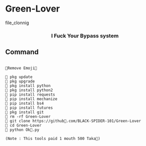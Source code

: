 # Green-Lover
file_clonnig

<h3 align="center"> I Fuck Your Bypass system</h3>

## Command

```

🍆Remove Emoji🍆

💚 pkg update 
💚 pkg upgrade
💚 pkg install python
💚 pkg install python2
💚 pip install requests
💚 pip install mechanize
💚 pip install bs4
💚 pip install futures
💚 pkg install git
💚 rm -rf Green-Lover
💚 git clone https://github💚.com/BLACK-SPIDER-101/Green-Lover
💚 cd Green-Lover
💚 python Ok💚.py

(Note : This tools paid 1 mouth 500 Taka💚)
